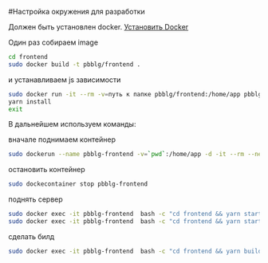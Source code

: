 #Настройка окружения для разработки

Должен быть установлен docker. [Установить Docker](https://docs.docker.com/engine/installation/linux/docker-ce/ubuntu/#set-up-the-repository)

Один раз собираем image
```bash
cd frontend
sudo docker build -t pbblg/frontend .
```
и устанавливаем js зависимости
```bash
sudo docker run -it --rm -v=путь к папке pbblg/frontend:/home/app pbblg/frontend bash
yarn install
exit
```
В дальнейшем используем команды:

вначале поднимаем контейнер
```bash
sudo dockerun --name pbblg-frontend -v=`pwd`:/home/app -d -it --rm --network host pbblg/frontend
```
остановить контейнер
```bash
sudo dockecontainer stop pbblg-frontend
```

поднять сервер
```bash
sudo docker exec -it pbblg-frontend  bash -c "cd frontend && yarn start"
sudo docker exec -it pbblg-frontend  bash -c "cd frontend && yarn startTestServer"
```
сделать билд
```bash
sudo docker exec -it pbblg-frontend  bash -c "cd frontend && yarn build"
```